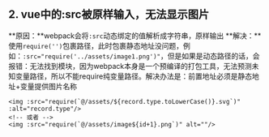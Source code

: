 ## 2. vue中<img :src=''>的:src被原样输入，无法显示图片
**原因：**webpack会将`:src`动态绑定的值解析成字符串，原样输出
**解决：**使用`require('')`包裹路径，此时包裹静态地址没问题，例如：`:src="require('../assets/image1.png')"`，但是如果是动态路径的话，会报错：无法找到模块，因为webpack本身是一个预编译的打包工具，无法预测未知变量路径，所以不能require纯变量路径。解决办法是：前置地址必须是静态地址+变量提供图片名称
```
<img :src="require(`@/assets/${record.type.toLowerCase()}.svg`)" :alt="record.type"/>
<!-- 或者 -->
<img :src="require(`@/assets/image${id+1}.png`)" alt=""/>
```